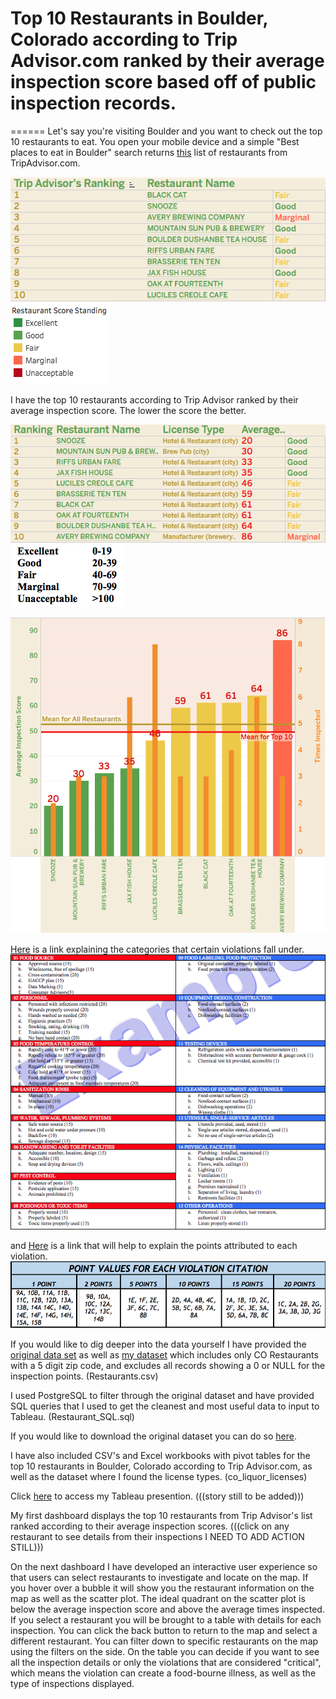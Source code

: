 # Top 10 Restaurants in Boulder, Colorado according to Trip Advisor.com ranked by their average inspection score based off of public inspection records. 
======
Let's say you're visiting Boulder and you want to check out the top 10 restaurants to eat. 
You open your mobile device and a simple "Best places to eat in Boulder" search returns [this](https://www.tripadvisor.com/Restaurants-g33324-Boulder_Colorado.html) list of restaurants from TripAdvisor.com. 

![alt text](https://github.com/Stevenlutton/Restaurant_Project/blob/master/Images/Trip%20Advisor's%20Rankings.png) ![alt text](https://github.com/Stevenlutton/Restaurant_Project/blob/master/Images/Restaurant%20Score%20Standing.png)


I have the top 10 restaurants according to Trip Advisor ranked by their average inspection score. The lower the score the better. 

![alt text](https://github.com/Stevenlutton/Restaurant_Project/blob/master/Images/My%20Rankings.png) ![alt text](https://github.com/Stevenlutton/Restaurant_Project/blob/master/Images/Standing%20Categories.png)

![alt text](https://github.com/Stevenlutton/Restaurant_Project/blob/master/Images/Top10Chart.png)

[Here](https://assets.bouldercounty.org/wp-content/uploads/2017/07/how-to-calculate-inspection-ratings.pdf) is a link explaining the categories that certain violations fall under.
![alt text](https://github.com/Stevenlutton/Restaurant_Project/blob/master/Images/Type%20of%20Violation.png)

and [Here](https://assets.bouldercounty.org/wp-content/uploads/2017/02/CalculateInspectionRatings.pdf) is a link that will help to explain the points attributed to each violation.
![alt text](https://github.com/Stevenlutton/Restaurant_Project/blob/master/Images/Points%20for%20Violation.png) 

If you would like to dig deeper into the data yourself I have provided the [original data set](https://data.colorado.gov/Municipal/Restaurant-Inspections-in-Boulder-County-Colorado/tuvj-xz3m) as well as [my dataset](https://github.com/Stevenlutton/Restaurant_Project/blob/master/data/Restaurants.csv) which includes only CO Restaurants with a 5 digit zip code, and excludes all records showing a 0 or NULL for the inspection points. (Restaurants.csv)

I used PostgreSQL to filter through the original dataset and have provided SQL queries that I used to get the cleanest and most useful data to input to Tableau. (Restaurant_SQL.sql) 

If you would like to download the original dataset you can do so [here](https://data.colorado.gov/Municipal/Restaurant-Inspections-in-Boulder-County-Colorado/tuvj-xz3m).

I have also included CSV's and Excel workbooks with pivot tables for the top 10 restaurants in Boulder, Colorado according to Trip Advisor.com, as well as the dataset where I found the license types. (co_liquor_licenses)

Click [here](https://public.tableau.com/profile/steven.lutton#!/vizhome/TripAdvisorsTop10RestaurantsbyAverageInspectionScore/Top10Dashboard?) to access my Tableau presention.  (((story still to be added)))

My first dashboard displays the top 10 restaurants from Trip Advisor's list ranked according to their average inspection scores. (((click on any restaurant to see details from their inspections I NEED TO ADD ACTION STILL)))

On the next dashboard I have developed an interactive user experience so that users can select restaurants to investigate and locate on the map. If you hover over a bubble it will show you the restaurant information on the map as well as the scatter plot. The ideal quadrant on the scatter plot is below the average inspection score and above the average times inspected. If you select a restaurant you will be brought to a table with details for each inspection. You can click the back button to return to the map and select a different restaurant. You can filter down to specific restaurants on the map using the filters on the side. On the table you can decide if you want to see all the inspection details or only the violations that are considered "critical", which means the violation can create a food-bourne illness, as well as the type of inspections displayed. 




